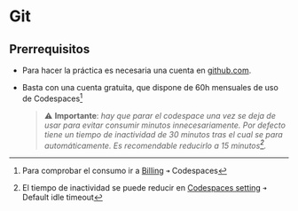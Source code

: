 # Git
## Prerrequisitos

* Para hacer la práctica es necesaria una cuenta en [github.com](https://github.com/).

* Basta con una cuenta gratuita, que dispone de 60h mensuales de uso de Codespaces[^1]
  > ⚠️ **Importante**: _hay que parar el codespace una vez se deja de usar para evitar consumir minutos innecesariamente. Por defecto tiene un tiempo de inactividad de 30 minutos tras el cual se para automáticamente. Es recomendable reducirlo a 15 minutos[^2]._

[^1]: Para comprobar el consumo ir a [Billing](https://github.com/settings/billing) `➜` Codespaces

[^2]: El tiempo de inactividad se puede reducir en [Codespaces setting](https://github.com/settings/codespaces#default-idle-timeout-header) `➜` Default idle timeout